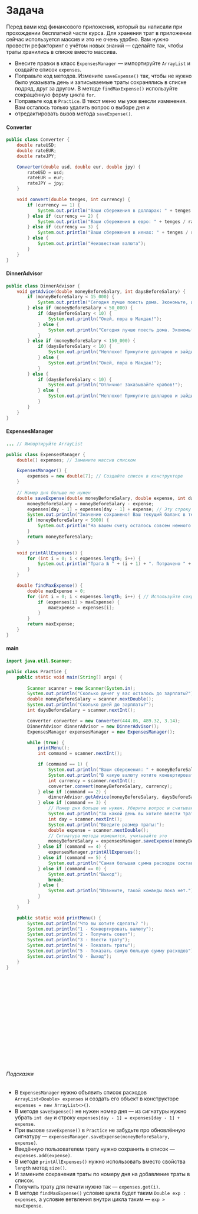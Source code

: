 # Задача
Перед вами код финансового приложения, который вы написали при прохождении бесплатной части курса. Для хранения трат в 
приложении сейчас используется массив и это не очень удобно. Вам нужно провести рефакторинг с учётом новых знаний — 
сделайте так, чтобы траты хранились в списке вместо массива. 

* Внесите правки в класс `ExpensesManager` — импортируйте `ArrayList` и создайте список `expenses`.
* Поправьте код методов. Измените `saveExpense()` так, чтобы не нужно было указывать день и записываемые траты сохранялись
в списке подряд, друг за другом. В методе `findMaxExpense()` используйте сокращённую форму цикла `for`.
* Поправьте код в `Practice`. В текст меню мы уже внесли изменения. Вам осталось только удалить вопрос о выборе дня и 
* отредактировать вызов метода `saveExpense()`.


#### Converter
```java
public class Converter {
    double rateUSD;
    double rateEUR;
    double rateJPY;

    Converter(double usd, double eur, double jpy) {
        rateUSD = usd;
        rateEUR = eur;
        rateJPY = jpy;
    }

    void convert(double tenges, int currency) {
        if (currency == 1) {
            System.out.println("Ваши сбережения в долларах: " + tenges / rateUSD);
        } else if (currency == 2) {
            System.out.println("Ваши сбережения в евро: " + tenges / rateEUR);
        } else if (currency == 3) {
            System.out.println("Ваши сбережения в иенах: " + tenges / rateJPY);
        } else {
            System.out.println("Неизвестная валюта");
        }
    }
}
```


#### DinnerAdvisor
```java
public class DinnerAdvisor {
    void getAdvice(double moneyBeforeSalary, int daysBeforeSalary) {
        if (moneyBeforeSalary < 15_000) {
            System.out.println("Сегодня лучше поесть дома. Экономьте, и вы дотянете до зарплаты!");
        } else if (moneyBeforeSalary < 50_000) {
            if (daysBeforeSalary < 10) {
                System.out.println("Окей, пора в Макдак!");
            } else {
                System.out.println("Сегодня лучше поесть дома. Экономьте, и вы дотянете до зарплаты!");
            }
        } else if (moneyBeforeSalary < 150_000) {
            if (daysBeforeSalary < 10) {
                System.out.println("Неплохо! Прикупите долларов и зайдите поужинать в классное место. :)");
            } else {
                System.out.println("Окей, пора в Макдак!");
            }
        } else {
            if (daysBeforeSalary < 10) {
                System.out.println("Отлично! Заказывайте крабов!");
            } else {
                System.out.println("Неплохо! Прикупите долларов и зайдите поужинать в классное место. :)");
            }
        }
    }
}
```


#### ExpensesManager
```java
... // Импортируйте ArrayList

public class ExpensesManager {
    double[] expenses; // Замените массив списком

    ExpensesManager() {
        expenses = new double[7]; // Создайте список в конструкторе
    }
    
    // Номер дня больше не нужен
    double saveExpense(double moneyBeforeSalary, double expense, int day) { 
        moneyBeforeSalary = moneyBeforeSalary - expense;
        expenses[day - 1] = expenses[day - 1] + expense; // Эту строку нужно убрать
        System.out.println("Значение сохранено! Ваш текущий баланс в тенге: " + moneyBeforeSalary);
        if (moneyBeforeSalary < 5000) {
            System.out.println("На вашем счету осталось совсем немного. Стоит начать экономить!");
        }
        return moneyBeforeSalary;
    }

    void printAllExpenses() {
        for (int i = 0; i < expenses.length; i++) {
            System.out.println("Трата № " + (i + 1) + ". Потрачено " + expenses[i] + " тенге");
        }
    }

    double findMaxExpense() {
        double maxExpense = 0;
        for (int i = 0; i < expenses.length; i++) { // Используйте сокращённую форму цикла
            if (expenses[i] > maxExpense) {
                maxExpense = expenses[i];
            }
        }
        return maxExpense;
    }
}
```


#### main
```java
import java.util.Scanner;

public class Practice {
    public static void main(String[] args) {
        
        Scanner scanner = new Scanner(System.in);
        System.out.println("Сколько денег у вас осталось до зарплаты?");
        double moneyBeforeSalary = scanner.nextDouble();
        System.out.println("Сколько дней до зарплаты?");
        int daysBeforeSalary = scanner.nextInt();

        Converter converter = new Converter(444.06, 489.32, 3.14);
        DinnerAdvisor dinnerAdvisor = new DinnerAdvisor();
        ExpensesManager expensesManager = new ExpensesManager();

        while (true) {
            printMenu();
            int command = scanner.nextInt();

            if (command == 1) {
                System.out.println("Ваши сбережения: " + moneyBeforeSalary + " KZT");
                System.out.println("В какую валюту хотите конвертировать? Доступные варианты: 1 - USD, 2 - EUR, 3 - JPY.");
                int currency = scanner.nextInt();
                converter.convert(moneyBeforeSalary, currency);
            } else if (command == 2) {
                dinnerAdvisor.getAdvice(moneyBeforeSalary, daysBeforeSalary);
            } else if (command == 3) {
                // Номер дня больше не нужен. Уберите вопрос и считывание номера дня
                System.out.println("За какой день вы хотите ввести трату: 1-ПН, 2-ВТ, 3-СР, 4-ЧТ, 5-ПТ, 6-СБ, 7-ВС?");
                int day = scanner.nextInt();
                System.out.println("Введите размер траты:");
                double expense = scanner.nextDouble();
                // Сигнатура метода изменится, учитывайте это
                moneyBeforeSalary = expensesManager.saveExpense(moneyBeforeSalary, expense, day);
            } else if (command == 4) {
                expensesManager.printAllExpenses();
            } else if (command == 5) {
                System.out.println("Самая большая сумма расходов составила " + expensesManager.findMaxExpense() + " тенге.");
            } else if (command == 0) {
                System.out.println("Выход");
                break;
            } else {
                System.out.println("Извините, такой команды пока нет.");
            }
        }
    }

    public static void printMenu() {
        System.out.println("Что вы хотите сделать? ");
        System.out.println("1 - Конвертировать валюту");
        System.out.println("2 - Получить совет");
        System.out.println("3 - Ввести трату");
        System.out.println("4 - Показать траты");
        System.out.println("5 - Показать самую большую сумму расходов");
        System.out.println("0 - Выход");
    }
}
```



<br>
<br>
<br>
<br>
<br>
<br>
<br>
<br>
<br>
<br>
<br>
<br>
<br>
<br>


###### Подсказки
* В `ExpensesManager` нужно объявить список расходов `ArrayList<Double> expenses` и создать его объект в конструкторе `expenses = new ArrayList<>()`.
* В методе `saveExpense()` не нужен номер дня — из сигнатуры нужно убрать `int day` и строку `expenses[day - 1] = expenses[day - 1] + expense`.
* При вызове `saveExpense()` в `Practice` не забудьте про обновлённую сигнатуру — `expensesManager.saveExpense(moneyBeforeSalary, expense)`.
* Введённую пользователем трату нужно сохранить в список — `expenses.add(expense)`.
* В методе `printAllExpenses()` нужно использовать вместо свойства `length` метод `size()`.
* И замените сохранения траты по номеру дня на добавление траты в список.
* Получить трату для печати нужно так — `expenses.get(i)`.
* В методе `findMaxExpense()` условие цикла будет таким `Double exp : expenses`, а условие ветвления внутри цикла таким — `exp > maxExpense`.